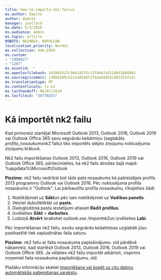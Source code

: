 ```yaml
---
title: How-to-importa-nk2-failus
ms.author: daeite
author: daeite
manager: joallard
ms.date: 5/3/2019
ms.audience: Admin
ms.topic: article
ROBOTS: NOINDEX, NOFOLLOW
localization_priority: Normal
ms.collection: Adm_O365
ms.custom:
- "1800027"
- "1267"
ms.assetid: ''
ms.openlocfilehash: 1d1b02527c3b614375cf1f84a7a511d9318689b1
ms.sourcegitcommit: 136b8209c52c2a05d0f2fdaab93b2cd92253fa2c
ms.translationtype: MT
ms.contentlocale: lv-LV
ms.lasthandoff: 06/07/2019
ms.locfileid: "34770253"
---
```

# <a name="how-to-import-nk2-files"></a>Kā importēt nk2 failu 

Kad pirmoreiz startējat Microsoft Outlook 2013, Outlook 2016, Outlook 2019 vai Outlook Office 365 savu segvārdu kešatmiņu (saglabāts *profila_nosaukums*nk2 failu) tiks importēts slēpto ziņojumu noklusējuma ziņojumu krātuvē.

Nk2 failu importēšanas Outlook 2013, Outlook 2016, Outlook 2019 vai Outlook Office 365, pārliecinieties, ka nk2 fails atrodas šajā mapē: %appdata%\Microsoft\Outlook

**Piezīme**: nk2 failu nedrīkst būt tāds pats nosaukums kā pašreizējais profils 2013 programmu Outlook vai Outlook 2016. Pēc noklusējuma profila nosaukums ir "Outlook". Lai pārbaudītu profila nosaukumu, rīkojieties šādi: 
1. Noklikšķiniet uz **Sākt**un pēc tam noklikšķiniet uz **Vadības panelis**.
2. Veiciet dubultklikšķi uz **pasts**.
3. Dialoglodziņā pasta iestatījumi atlasiet **Rādīt profilus**.
4. Izvēlieties **Sākt** > **darboties**.
5. Lodziņā **Atvērt** ierakstiet *outlook.exe /importnk2*un izvēlieties **Labi**. 

Pēc importēšanas nk2 failu, esošu segvārdu kešatmiņas uzglabāti jūsu pastkastītē tiek sapludinātas faila saturu.

**Piezīme**: nk2 failu ar faila nosaukuma paplašinājumu. old pārdēvē nākamreiz, kad startēsit Outlook 2013, Outlook 2016, Outlook 2019 vai Outlook Office 365. Ja vēlaties nk2 failu importēt atkārtoti, vispirms noņemiet faila nosaukuma paplašinājumu. old.

Plašāku informāciju skatiet [importēšana vai kopēt uz citu datoru automātiskās pabeigšanas sarakstu](https://support.microsoft.com/help/2806550/how-to-import-nk2-files-into-outlook%).